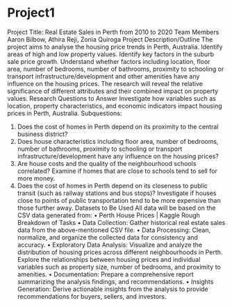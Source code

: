 # Project1

Project Title: Real Estate Sales in Perth from 2010 to 2020
Team Members
Aaron Bilbow, Athira Reji, Zonia Quiroga
Project Description/Outline
The project aims to analyse the housing price trends in Perth, Australia. Identify areas of high and low property values. Identify key factors in the suburb sale price growth. Understand whether factors including location, floor area, number of bedrooms, number of bathrooms, proximity to schooling or transport infrastructure/development and other amenities have any influence on the housing prices. The research will reveal the relative significance of different attributes and their combined impact on property values.
Research Questions to Answer
Investigate how variables such as location, property characteristics, and economic indicators impact housing prices in Perth, Australia.
Subquestions:
1. Does the cost of homes in Perth depend on its proximity to the central business district?
2. Does house characteristics including floor area, number of bedrooms, number of bathrooms, proximity to schooling or transport infrastructure/development have any influence on the housing prices?
3. Are house costs and the quality of the neighbourhood schools correlated? Examine if homes that are close to schools tend to sell for more money.
4. Does the cost of homes in Perth depend on its closeness to public transit (such as railway stations and bus stops)? Investigate if houses close to points of public transportation tend to be more expensive than those further away.
Datasets to Be Used
All data will be based on the CSV data generated from:
• Perth House Prices | Kaggle
Rough Breakdown of Tasks
• Data Collection: Gather historical real estate sales data from the above-mentioned CSV file.
• Data Processing: Clean, normalize, and organize the collected data for consistency and accuracy.
• Exploratory Data Analysis: Visualize and analyze the distribution of housing prices across different neighbourhoods in Perth. Explore the relationships between housing prices and individual variables such as property size, number of bedrooms, and proximity to amenities.
• Documentation: Prepare a comprehensive report summarizing the analysis findings, and recommendations.
• Insights Generation: Derive actionable insights from the analysis to provide recommendations for buyers, sellers, and investors.
